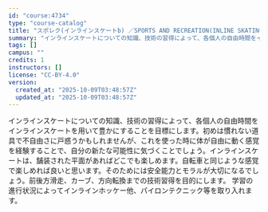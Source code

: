 ```yaml
---
id: "course:4734"
type: "course-catalog"
title: "スポレク(インラインスケートb) ／SPORTS AND RECREATION(INLINE SKATING (B))"
summary: "インラインスケートについての知識、技術の習得によって、各個人の自由時間をインラインスケートを用いて豊かにすることを目標にします。初めは慣れない道具で不自由さに戸惑うかもしれませんが、これを使った時に体が自由に動く感覚を経験することで、自分の…"
tags: []
campus: ""
credits: 1
instructors: []
license: "CC-BY-4.0"
version:
  created_at: "2025-10-09T03:48:57Z"
  updated_at: "2025-10-09T03:48:57Z"
---
```

インラインスケートについての知識、技術の習得によって、各個人の自由時間をインラインスケートを用いて豊かにすることを目標にします。初めは慣れない道具で不自由さに戸惑うかもしれませんが、これを使った時に体が自由に動く感覚を経験することで、自分の新たな可能性に気づくことでしょう。インラインスケートは、舗装された平面があればどこでも楽しめます。自転車と同じような感覚で楽しめれば良いと思います。そのためには安全能力とモラルが大切になるでしょう。前後方滑走、カーブ、方向転換までの技術習得を目的にします。 学習の進行状況によってインラインホッケー他、パイロンテクニック等を取り入れます。
